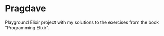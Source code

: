 Pragdave
========

Playground Elixir project with my solutions to the exercises from the book "Programming Elixir".
